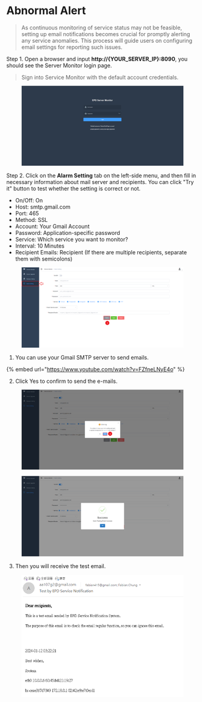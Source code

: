 # Abnormal Alert

> As continuous monitoring of service status may not be feasible, setting up email notifications becomes crucial for promptly alerting any service anomalies. This process will guide users on configuring email settings for reporting such issues.

Step 1. Open a browser and input **http://{YOUR\_SERVER\_IP}:8090**, you should see the Server Monitor login page.

> Sign into Service Monitor with the default account credentials.

<figure><img src="../../../.gitbook/assets/image (184).png" alt=""><figcaption></figcaption></figure>

Step 2. Click on the **Alarm Setting** tab on the left-side menu, and then fill in necessary information about mail server and recipients. You can click "Try it" button to test whether the setting is correct or not.

* On/Off: On
* Host: smtp.gmail.com
* Port: 465
* Method: SSL
* Account: Your Gmail Account
* Password: Application-specific password
* Service: Which service you want to monitor?&#x20;
* Interval: 10 Minutes&#x20;
* Recipient Emails: Recipient (If there are multiple recipients, separate them with semicolons) &#x20;

<figure><img src="../../../.gitbook/assets/image (165).png" alt=""><figcaption></figcaption></figure>

1. You can use your Gmail SMTP server to send emails.

{% embed url="https://www.youtube.com/watch?v=FZfneLNyE4o" %}

2. Click Yes to confirm to send the e-mails.

<figure><img src="../../../.gitbook/assets/image (166).png" alt=""><figcaption></figcaption></figure>

<figure><img src="../../../.gitbook/assets/image (167).png" alt=""><figcaption></figcaption></figure>

3. Then you will receive the test email.

<figure><img src="../../../.gitbook/assets/image (168).png" alt=""><figcaption></figcaption></figure>
